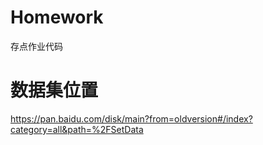 # Homework
存点作业代码
# 数据集位置
https://pan.baidu.com/disk/main?from=oldversion#/index?category=all&path=%2FSetData

